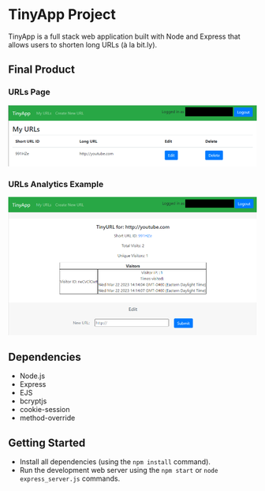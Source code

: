# TinyApp Project

TinyApp is a full stack web application built with Node and Express that allows users to shorten long URLs (à la bit.ly).

## Final Product

### URLs Page
!["urls_page"](./urls_page.png)

### URLs Analytics Example
!["urls_analytics"](./urls_analytics.png)

## Dependencies

- Node.js
- Express
- EJS
- bcryptjs
- cookie-session
- method-override

## Getting Started

- Install all dependencies (using the `npm install` command).
- Run the development web server using the `npm start` or `node express_server.js` commands.